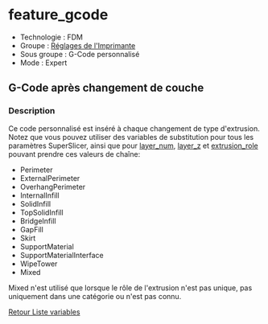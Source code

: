 # feature_gcode

* Technologie : FDM
* Groupe : [Réglages de l'Imprimante](../printer_settings/printer_settings.md)
* Sous groupe : G-Code personnalisé
* Mode : Expert

## G-Code après changement de couche

### Description

Ce code personnalisé est inséré à chaque changement de type d'extrusion.
Notez que vous pouvez utiliser des variables de substitution pour tous les paramètres SuperSlicer, ainsi que pour [layer_num](layer_num.md), [layer_z](layer_z.md) et [extrusion_role](extrusion_role.md) pouvant prendre ces valeurs de chaîne:

- Perimeter
- ExternalPerimeter
- OverhangPerimeter
- InternalInfill
- SolidInfill
- TopSolidInfill
- BridgeInfill
- GapFill
- Skirt
- SupportMaterial
- SupportMaterialInterface
- WipeTower
- Mixed

Mixed n'est utilisé que lorsque le rôle de l'extrusion n'est pas unique, pas uniquement dans une catégorie ou n'est pas connu.


[Retour Liste variables](variable_list.md)